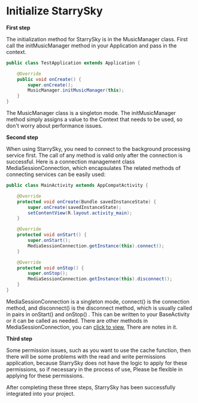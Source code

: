 # Initialize StarrySky

**First step**

The initialization method for StarrySky is in the MusicManager class.
First call the initMusicManager method in your Application and pass in the context.

```java
public class TestApplication extends Application {

    @Override
    public void onCreate() {
        super.onCreate();
        MusicManager.initMusicManager(this);
    }
}
```

The MusicManager class is a singleton mode. The initMusicManager method simply assigns a value to the Context that needs to be used, so don't worry about performance issues.

**Second step**

When using StarrySky, you need to connect to the background processing service first. The call of any method is valid only after the connection is successful. Here is a connection management class MediaSessionConnection, which encapsulates
The related methods of connecting services can be easily used:

```java
public class MainActivity extends AppCompatActivity {

    @Override
    protected void onCreate(Bundle savedInstanceState) {
        super.onCreate(savedInstanceState);
        setContentView(R.layout.activity_main);
    }

    @Override
    protected void onStart() {
        super.onStart();
        MediaSessionConnection.getInstance(this).connect();
    }

    @Override
    protected void onStop() {
        super.onStop();
        MediaSessionConnection.getInstance(this).disconnect();
    }
}
```

MediaSessionConnection is a singleton mode, connect() is the connection method, and disconnect() is the disconnect method, which is usually called in pairs in onStart() and onStop() .
This can be written to your BaseActivity or it can be called as needed. There are other methods in MediaSessionConnection, you can [click to view](https://github.com/lizixian18/MusicLibrary/blob/StarrySkyJava/starrysky/src/main/java/com/lzx/starrysky/manager/MediaSessionConnection.Java),
There are notes in it.

**Third step**

Some permission issues, such as you want to use the cache function, then there will be some problems with the read and write permissions application, because StarrySky does not have the logic to apply for these permissions, so if necessary in the process of use,
Please be flexible in applying for these permissions.


After completing these three steps, StarrySky has been successfully integrated into your project.


